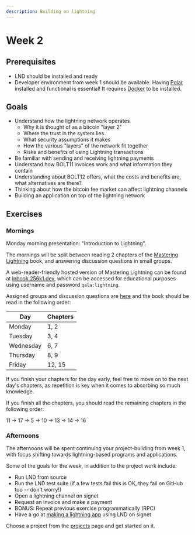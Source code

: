 ```yaml
---
description: Building on lightning
---
```


# Week 2

## Prerequisites

* LND should be installed and ready
* Developer environment from week 1 should be available. Having [Polar](https://lightningpolar.com) installed and functional is essential! It requires [Docker](https://www.docker.com/products/docker-desktop/) to be installed.

## Goals

* Understand how the lightning network operates
  * Why it is thought of as a bitcoin "layer 2"
  * Where the trust in the system lies
  * What security assumptions it makes
  * How the various "layers" of the network fit together
  * Risks and benefits of using Lightning transactions
* Be familiar with sending and receiving lightning payments
* Understand how BOLT11 invoices work and what information they contain
* Understanding about BOLT12 offers, what the costs and benefits are, what alternatives are there?
* Thinking about how the bitcoin fee market can affect lightning channels
* Building an application on top of the lightning network

## Exercises

### Mornings

Monday morning presentation: "Introduction to Lightning".

The mornings will be split between reading 2 chapters of the [Mastering Lightning](https://github.com/lnbook/lnbook) book, and answering discussion questions in small groups.

A web-reader-friendly hosted version of Mastering Lightning can be found at [lnbook.256k1.dev](https://lnbook.256k1.dev), which can be accessed for educational purposes using username and password `qala:lightning`.

Assigned groups and discussion questions are [here](https://docs.google.com/spreadsheets/d/1Pz66t3-W9jHHCQ63Y\_J3mEwpaRn-bf6fulp2ra\_lt84/edit#gid=1712072691) and the book should be read in the following order:

| Day       | Chapters |
| --------- | -------- |
| Monday    | 1, 2     |
| Tuesday   | 3, 4     |
| Wednesday | 6, 7     |
| Thursday  | 8, 9     |
| Friday    | 12, 15   |

If you finish your chapters for the day early, feel free to move on to the next day's chapters, as repetition is key when it comes to absorbing so much knowledge.

If you finish all the chapters, you should read the remaining chapters in the following order:

11 -> 17 -> 5 -> 10 -> 13 -> 14 -> 16

### Afternoons

The afternoons will be spent continuing your project-building from week 1, with focus shifting towards lightning-based programs and applications.

Some of the goals for the week, in addition to the project work include:

* Run LND from source
* Run the LND test suite (if a few tests fail this is OK, they fail on GitHub too -- don't worry!)
* Open a lightning channel on signet
* Request an invoice and make a payment
* BONUS: Repeat previous exercise programmatically (RPC)
* Have a go at [making a lightning app](https://medium.com/@wbobeirne/making-a-lightning-web-app-part-1-4a13c82f3f78) using LND on signet

Choose a project from the [projects](projects.md) page and get started on it.

